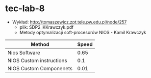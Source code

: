 # tec-lab-8

* Wykład: http://tomaszewicz.zpt.tele.pw.edu.pl/node/257
  * plik: SDP2_KKrawczyk.pdf
  * Metody optymalizacji soft-procesorów NIOS - Kamil Krawczyk

Method | Speed
--- | ---
Nios Software | 0.65
NIOS Custom instructions | 0.1
NIOS Custom Componenets | 0.01

